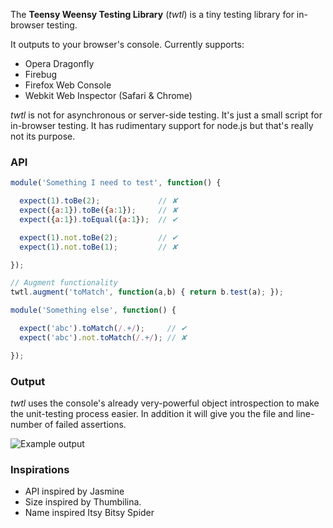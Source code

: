 The **Teensy Weensy Testing Library** (*twtl*) is a tiny testing library for in-browser testing.

It outputs to your browser's console. Currently supports:

 * Opera Dragonfly
 * Firebug
 * Firefox Web Console
 * Webkit Web Inspector (Safari & Chrome)

*twtl* is not for asynchronous or server-side testing. It's just a small script for in-browser testing. It has rudimentary support for node.js but that's really not its purpose.

### API

```js
module('Something I need to test', function() {

  expect(1).toBe(2);             // ✘
  expect({a:1}).toBe({a:1});     // ✘
  expect({a:1}).toEqual({a:1});  // ✔

  expect(1).not.toBe(2);         // ✔
  expect(1).not.toBe(1);         // ✘

});

// Augment functionality
twtl.augment('toMatch', function(a,b) { return b.test(a); });

module('Something else', function() {

  expect('abc').toMatch(/.+/);     // ✔
  expect('abc').not.toMatch(/.+/); // ✘

});
```

### Output

*twtl* uses the console's already very-powerful object introspection to make the unit-testing process easier. In addition it will give you the file and line-number of failed assertions.

![Example output](http://i.imgur.com/M3tZG.png)

### Inspirations

 * API inspired by Jasmine
 * Size inspired by Thumbilina.
 * Name inspired Itsy Bitsy Spider